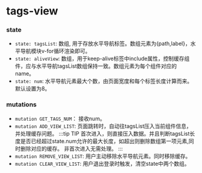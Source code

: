 # tags-view

### state
- `state: tagsList`: 数组, 用于存放水平导航标签。数组元素为{path,label}，水平导航模块v-for循环渲染即可。
- `state: aliveView`: 数组，用于keep-alive标签中include属性，控制缓存组件，应与水平导航tagsList数组保持一致。数组元素为每个组件对应的name。
- `state: num`: 水平导航元素最大个数，由页面宽度和每个标签长度计算而来。默认设置为8。

### mutations
- `mutation GET_TAGS_NUM`： 接收num。
- `mutation ADD_VIEW_LIST`: 页面跳转时，自动往tagsList压入当前组件信息，并处理缓存问题。
:::tip TIP
首次进入，则直接压入数据。并且判断tagsList长度是否已经超过state.num允许的最大长度，如超出则删除数组第一项元素,同时删除对应的缓存。
非首次进入无需处理。
:::
- `mutation REMOVE_VIEW_LIST`: 用户主动移除水平导航元素。同时移除缓存。
- `mutation CLEAR_VIEW_LIST`: 用户退出登录时触发，清空state中两个数组。